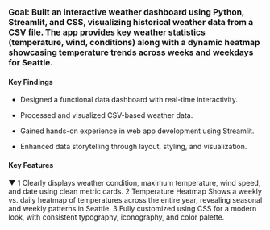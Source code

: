 ### Goal: Built an interactive weather dashboard using Python, Streamlit, and CSS, visualizing historical weather data from a CSV file. The app provides key weather statistics (temperature, wind, conditions) along with a dynamic heatmap showcasing temperature trends across weeks and weekdays for Seattle.

#### Key Findings
- Designed a functional data dashboard with real-time interactivity.

- Processed and visualized CSV-based weather data.
- Gained hands-on experience in web app development using Streamlit.
- Enhanced data storytelling through layout, styling, and visualization.

#### Key Features
▼
1
Clearly displays weather condition, maximum temperature, wind speed, and date using clean metric cards.
2
Temperature Heatmap Shows a weekly vs. daily heatmap of temperatures across the entire year, revealing seasonal and weekly patterns in Seattle.
3
Fully customized using CSS for a modern look, with consistent typography, iconography, and color palette. 
